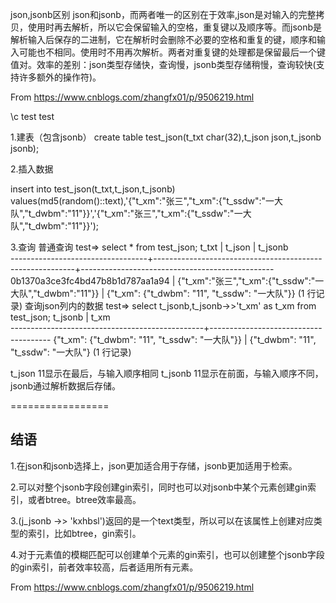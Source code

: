 json,jsonb区别
json和jsonb，而两者唯一的区别在于效率,json是对输入的完整拷贝，使用时再去解析，所以它会保留输入的空格，重复键以及顺序等。而jsonb是解析输入后保存的二进制，它在解析时会删除不必要的空格和重复的键，顺序和输入可能也不相同。使用时不用再次解析。两者对重复键的处理都是保留最后一个键值对。效率的差别：json类型存储快，查询慢，jsonb类型存储稍慢，查询较快(支持许多额外的操作符)。
 
From <https://www.cnblogs.com/zhangfx01/p/9506219.html>
 
 
\c test test
 
1.建表（包含jsonb）
create table test_json(t_txt char(32),t_json json,t_jsonb jsonb);
 
2.插入数据
 
insert into test_json(t_txt,t_json,t_jsonb) values(md5(random()::text),'{"t_xm":"张三","t_xm":{"t_ssdw":"一大队","t_dwbm":"11"}}','{"t_xm":"张三","t_xm":{"t_ssdw":"一大队","t_dwbm":"11"}}');
 
3.查询
普通查询
test=> select * from test_json;
              t_txt               |                          t_json                          |                    t_jsonb                    
----------------------------------+----------------------------------------------------------+------------------------------------------------
 0b1370a3ce3fc4bd47b8b1d787aa1a94 | {"t_xm":"张三","t_xm":{"t_ssdw":"一大队","t_dwbm":"11"}} | {"t_xm": {"t_dwbm": "11", "t_ssdw": "一大队"}}
(1 行记录)
查询json列内的数据
test=> select t_jsonb,t_jsonb->>'t_xm' as t_xm from test_json;
                    t_jsonb                     |                 t_xm                
------------------------------------------------+--------------------------------------
 {"t_xm": {"t_dwbm": "11", "t_ssdw": "一大队"}} | {"t_dwbm": "11", "t_ssdw": "一大队"}
(1 行记录)
 
 
t_json 11显示在最后，与输入顺序相同
t_jsonb 11显示在前面，与输入顺序不同，jsonb通过解析数据后存储。
 
 
=================
## 结语
 
1.在json和jsonb选择上，json更加适合用于存储，jsonb更加适用于检索。
 
2.可以对整个jsonb字段创建gin索引，同时也可以对jsonb中某个元素创建gin索引，或者btree。btree效率最高。
 
3.(j_jsonb ->> 'kxhbsl')返回的是一个text类型，所以可以在该属性上创建对应类型的索引，比如btree，gin索引。
 
4.对于元素值的模糊匹配可以创建单个元素的gin索引，也可以创建整个jsonb字段的gin索引，前者效率较高，后者适用所有元素。
 
From <https://www.cnblogs.com/zhangfx01/p/9506219.html>